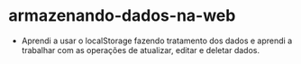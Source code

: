 # armazenando-dados-na-web

* Aprendi a usar o localStorage fazendo tratamento dos dados e aprendi a trabalhar com as operações de atualizar, editar e deletar dados.
